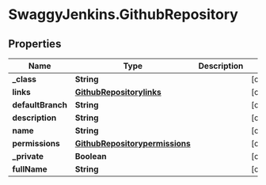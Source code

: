 # SwaggyJenkins.GithubRepository

## Properties
Name | Type | Description | Notes
------------ | ------------- | ------------- | -------------
**_class** | **String** |  | [optional] 
**links** | [**GithubRepositorylinks**](GithubRepositorylinks.md) |  | [optional] 
**defaultBranch** | **String** |  | [optional] 
**description** | **String** |  | [optional] 
**name** | **String** |  | [optional] 
**permissions** | [**GithubRepositorypermissions**](GithubRepositorypermissions.md) |  | [optional] 
**_private** | **Boolean** |  | [optional] 
**fullName** | **String** |  | [optional] 


